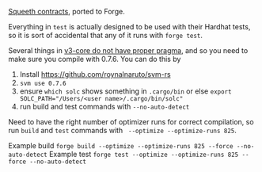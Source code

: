 [Squeeth contracts](https://github.com/opynfinance/squeeth-monorepo/tree/main/packages/hardhat/contracts), ported to Forge.

Everything in `test` is actually designed to be used with their Hardhat tests, so it is sort of accidental that any of it runs with `forge test`.

Several things in [v3-core do not have proper pragma](https://github.com/Uniswap/v3-core/pull/525), and so you need to make sure you compile with 0.7.6. You can do this by 

1. Install https://github.com/roynalnaruto/svm-rs
2. `svm use 0.7.6`
3. ensure `which solc` shows something in `.cargo/bin` or else `export SOLC_PATH="/Users/<user name>/.cargo/bin/solc"`
4. run build and test commands with `--no-auto-detect`

Need to have the right number of optimizer runs for correct compilation, so run `build` and `test` commands with ` --optimize --optimize-runs 825`.

Example build `forge build --optimize --optimize-runs 825 --force --no-auto-detect`
Example test `forge test --optimize --optimize-runs 825 --force --no-auto-detect`